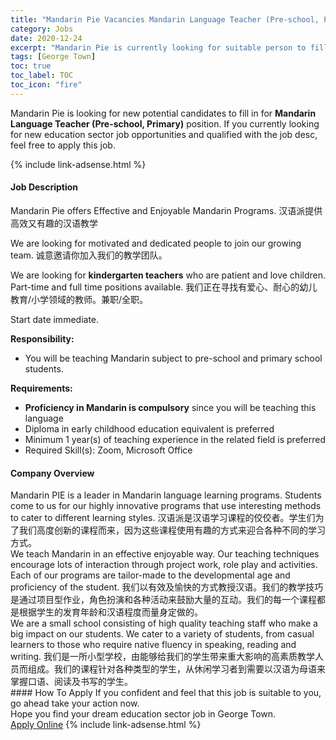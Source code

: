 ```yaml
---
title: "Mandarin Pie Vacancies Mandarin Language Teacher (Pre-school, Primary)" 
category: Jobs 
date: 2020-12-24 
excerpt: "Mandarin Pie is currently looking for suitable person to fill in the Mandarin Language Teacher (Pre-school, Primary) which positioned at George Town" 
tags: [George Town] 
toc: true 
toc_label: TOC 
toc_icon: "fire" 
--- 
```


<p>Mandarin Pie is looking for new potential candidates to fill in for <b>Mandarin Language Teacher (Pre-school, Primary)</b> position. If you currently looking for new education sector job opportunities and qualified with the job desc, feel free to apply this job.
</p>{% include link-adsense.html %} 
 <div><div><div><h4>Job Description</h4></div></div><div><div><span><div><p>Mandarin Pie offers Effective and Enjoyable Mandarin Programs.&#160;&#27721;&#35821;&#27966;&#25552;&#20379;&#39640;&#25928;&#21448;&#26377;&#36259;&#30340;&#27721;&#35821;&#25945;&#23398;</p><p>We are looking for motivated and dedicated people to join our growing team. &#35802;&#24847;&#36992;&#35831;&#20320;&#21152;&#20837;&#25105;&#20204;&#30340;&#25945;&#23398;&#22242;&#38431;&#12290;</p><p>We are looking for <strong>kindergarten teachers</strong> who are patient and love children. Part-time and full time positions available. &#25105;&#20204;&#27491;&#22312;&#23547;&#25214;&#26377;&#29233;&#24515;&#12289;&#32784;&#24515;&#30340;&#24188;&#20799;&#25945;&#32946;/&#23567;&#23398;&#39046;&#22495;&#30340;&#25945;&#24072;&#12290;&#20860;&#32844;/&#20840;&#32844;&#12290;</p><p>Start date immediate.</p><p><strong>Responsibility:</strong></p><ul><li>You will be teaching Mandarin subject to pre-school and primary school students.</li></ul><p><strong>Requirements:</strong></p><ul><li><strong>Proficiency in Mandarin is compulsory</strong> since you will be teaching this language</li><li>Diploma in early childhood education equivalent is preferred</li><li>Minimum 1 year(s) of teaching experience in the related field is preferred</li><li>Required Skill(s): Zoom, Microsoft Office</li></ul></div></span></div></div></div> 
<div><div><div><h4>Company Overview</h4></div></div><div><div><span><div><div>Mandarin PIE is a leader in Mandarin language learning programs. Students come to us for our highly innovative programs that use interesting methods to cater to different learning styles.&#160;&#27721;&#35821;&#27966;&#26159;&#27721;&#35821;&#23398;&#20064;&#35838;&#31243;&#30340;&#20348;&#20348;&#32773;&#12290;&#23398;&#29983;&#20204;&#20026;&#20102;&#25105;&#20204;&#39640;&#24230;&#21019;&#26032;&#30340;&#35838;&#31243;&#32780;&#26469;&#65292;&#22240;&#20026;&#36825;&#20123;&#35838;&#31243;&#20351;&#29992;&#26377;&#36259;&#30340;&#26041;&#24335;&#26469;&#36814;&#21512;&#21508;&#31181;&#19981;&#21516;&#30340;&#23398;&#20064;&#26041;&#24335;&#12290;</div>
<div>We teach Mandarin in an effective enjoyable way. Our teaching techniques encourage lots of interaction through project work, role play and activities. Each of our programs are tailor-made to the developmental age and proficiency of the student.&#160;&#25105;&#20204;&#20197;&#26377;&#25928;&#21450;&#24841;&#24555;&#30340;&#26041;&#24335;&#25945;&#25480;&#27721;&#35821;&#12290;&#25105;&#20204;&#30340;&#25945;&#23398;&#25216;&#24039;&#26159;&#36890;&#36807;&#39033;&#30446;&#22411;&#20316;&#19994;&#65292;&#35282;&#33394;&#25198;&#28436;&#21644;&#21508;&#31181;&#27963;&#21160;&#26469;&#40723;&#21169;&#22823;&#37327;&#30340;&#20114;&#21160;&#12290;&#25105;&#20204;&#30340;&#27599;&#19968;&#20010;&#35838;&#31243;&#37117;&#26159;&#26681;&#25454;&#23398;&#29983;&#30340;&#21457;&#32946;&#24180;&#40836;&#21644;&#27721;&#35821;&#31243;&#24230;&#32780;&#37327;&#36523;&#23450;&#20570;&#30340;&#12290;</div>
<div>We are a small school consisting of high quality teaching staff who make a big impact on our students. We cater to a variety of students, from casual learners to those who require native fluency in speaking, reading and writing.&#160;&#25105;&#20204;&#26159;&#19968;&#25152;&#23567;&#22411;&#23398;&#26657;&#65292;&#30001;&#33021;&#22815;&#32473;&#25105;&#20204;&#30340;&#23398;&#29983;&#24102;&#26469;&#37325;&#22823;&#24433;&#21709;&#30340;&#39640;&#32032;&#36136;&#25945;&#23398;&#20154;&#21592;&#32780;&#32452;&#25104;&#12290;&#25105;&#20204;&#30340;&#35838;&#31243;&#38024;&#23545;&#21508;&#31181;&#31867;&#22411;&#30340;&#23398;&#29983;&#65292;&#20174;&#20241;&#38386;&#23398;&#20064;&#32773;&#21040;&#38656;&#35201;&#20197;&#27721;&#35821;&#20026;&#27597;&#35821;&#26469;&#25484;&#25569;&#21475;&#35821;&#12289;&#38405;&#35835;&#21450;&#20070;&#20889;&#30340;&#23398;&#29983;&#12290;</div></div></span></div></div></div> 
#### How To Apply 
If you confident and feel that this job is suitable to you, go ahead take your action now. <br/> 
Hope you find your dream education sector job in George Town. <br/> 
<a href="https://www.jobstreet.com.my/en/job/mandarin-language-teacher-pre-school-primary-4439423?jobId=jobstreet-my-job-4439423&sectionRank=28&token=0~5eaa494b-1720-4b23-8b84-50f5194e8046&fr=SRP%20View%20In%20New%20Ta" class="btn btn--info" target="_blank" rel="nofollow noopenner">Apply Online</a> 
{% include link-adsense.html %} 